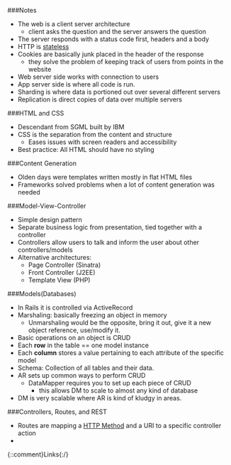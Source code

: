 ###Notes

* The web is a client server architecture
  * client asks the question and the server answers the question
* The server responds with a status code first, headers and a body
* HTTP is [stateless][1]
* Cookies are basically junk placed in the header of the response
  * they solve the problem of keeping track of users from points in the website
* Web server side works with connection to users
* App server side is where all code is run.
* Sharding is where data is portioned out over several different servers
* Replication is direct copies of data over multiple servers

###HTML and CSS

* Descendant from SGML built by IBM
* CSS is the separation from the content and structure
  * Eases issues with screen readers and accessibility
* Best practice: All HTML should have no styling

###Content Generation

* Olden days were templates written mostly in flat HTML files
* Frameworks solved problems when a lot of content generation was needed

###Model-View-Controller

* Simple design pattern
* Separate business logic from presentation, tied together with a controller
* Controllers allow users to talk and inform the user about other controllers/models
* Alternative architectures: 
  * Page Controller (Sinatra)
  * Front Controller (J2EE)
  * Template View (PHP) 

###Models(Databases)

* In Rails it is controlled via ActiveRecord
* Marshaling: basically freezing an object in memory
  * Unmarshaling would be the opposite, bring it out, give it a new object reference, use/modify it.
* Basic operations on an object is CRUD
* Each __row__ in the table == one model instance
* Each __column__ stores a value pertaining to each attribute of the specific model
* Schema: Collection of all tables and their data.
* AR sets up common ways to perform CRUD
  * DataMapper requires you to set up each piece of CRUD
    * this allows DM to scale to almost any kind of database
* DM is very scalable where AR is kind of kludgy in areas.

###Controllers, Routes, and REST

* Routes are mapping a [HTTP Method][2] and a URI to a specific controller action
* 



{::comment}Links{:/}

[1]: http://www.yafla.com/dennisforbes/-Web-Apps-Suck-Because-HTTP-is-Stateless-/-Web-Apps-Suck-Because-HTTP-is-Stateless-.html
[2]: /RepresentativeStateTransfer
